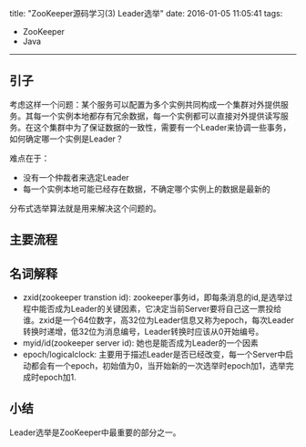 title: "ZooKeeper源码学习(3) Leader选举"
date: 2016-01-05 11:05:41
tags:
- ZooKeeper
- Java
---

## 引子
考虑这样一个问题：某个服务可以配置为多个实例共同构成一个集群对外提供服务。其每一个实例本地都存有冗余数据，每一个实例都可以直接对外提供读写服务。在这个集群中为了保证数据的一致性，需要有一个Leader来协调一些事务，如何确定哪一个实例是Leader？

难点在于：

* 没有一个仲裁者来选定Leader
* 每一个实例本地可能已经存在数据，不确定哪个实例上的数据是最新的

分布式选举算法就是用来解决这个问题的。

## 主要流程


## 名词解释

* zxid(zookeeper transtion id): zookeeper事务id，即每条消息的id,是选举过程中能否成为Leader的关键因素，它决定当前Server要将自己这一票投给谁。zxid是一个64位数字，高32位为Leader信息又称为epoch，每次Leader转换时递增，低32位为消息编号，Leader转换时应该从0开始编号。
* myid/id(zookeeper server id): 她也是能否成为Leader的一个因素
* epoch/logicalclock: 主要用于描述Leader是否已经改变，每一个Server中启动都会有一个epoch，初始值为0，当开始新的一次选举时epoch加1，选举完成时epoch加1.

## 小结
Leader选举是ZooKeeper中最重要的部分之一。
